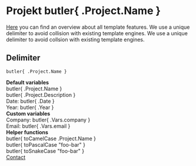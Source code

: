 # Projekt butler{ .Project.Name }

[Here](https://golang.org/pkg/text/template/) you can find an overview about all template features. We use a unique delimiter to avoid collision with existing template engines. We use a unique delimiter to avoid collsion with existing template engines.

## Delimiter

```
butler{ .Project.Name }
```
<b>Default variables</b>
<br>
butler{ .Project.Name }
<br>
butler{ .Project.Description }
<br>
Date: butler{ .Date }
<br>
Year: butler{ .Year }
<br>
<b>Custom variables</b>
<br>
Company: butler{ .Vars.company }
<br>
Email: butler{ .Vars.email }
<br>
<b>Helper functions</b>
<br>
butler{ toCamelCase .Project.Name }
<br>
butler{ toPascalCase "foo-bar" }
<br>
butler{ toSnakeCase "foo-bar" }
<br>
<a href="mailto:butler{ .Vars.email }">Contact</a>
